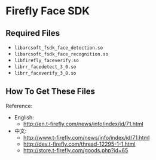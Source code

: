 # Firefly Face SDK

## Required Files

- `libarcsoft_fsdk_face_detection.so`
- `libarcsoft_fsdk_face_recognition.so`
- `libfirefly_faceverify.so`
- `librr_facedetect_3_0.so`
- `librr_faceverify_3_0.so`

## How To Get These Files

Reference:

- English: 
	- <http://en.t-firefly.com/news/info/index/id/71.html>
- 中文: 
	- <http://www.t-firefly.com/news/info/index/id/71.html>
	- <http://dev.t-firefly.com/thread-12295-1-1.html>
	- <http://store.t-firefly.com/goods.php?id=65>
